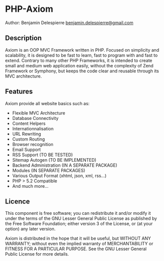 PHP-Axiom
=========

Author: Benjamin Delespierre <benjamin.delespierre@gmail.com>

Description
-----------

Axiom is an OOP MVC Framework written in PHP. Focused on simplicity and scalability,
it is designed to be fast to learn, fast to program with and fast to extend.
Contrary to many other PHP Frameworks, it is intended to create small and 
medium web application easily, without the complexity of Zend Framework or 
Symphony, but keeps the code clear and reusable through its MVC architecture.


Features
--------

Axiom provide all website basics such as:

* Flexible MVC Architecture
* Database Connectivity
* Content Helpers
* Internationnalisation
* URL Rewriting
* Custom Routing
* Browser recognition
* Email Support
* RSS Support (TO BE TESTED)
* Sitemap Autogen (TO BE IMPLEMENTED)
* Backend Administration (IN A SEPARATE PACKAGE)
* Modules (IN SEPARATE PACKAGES)
* Various Output Format (xhtml, json, xml, rss...)
* PHP > 5.2 Compatible
* And much more... 

Licence
-------

This component is free software; you can redistribute it and/or
modify it under the terms of the GNU Lesser General Public
License as published by the Free Software Foundation; either
version 3 of the License, or (at your option) any later version.

Axiom is distributed in the hope that it will be useful,
but WITHOUT ANY WARRANTY; without even the implied warranty of
MERCHANTABILITY or FITNESS FOR A PARTICULAR PURPOSE. See the GNU
Lesser General Public License for more details.